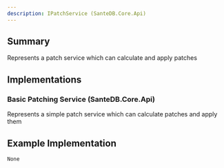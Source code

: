 ```yaml
---
description: IPatchService (SanteDB.Core.Api)
---
```


## Summary
Represents a patch service which can calculate and apply patches

## Implementations


### Basic Patching Service (SanteDB.Core.Api)
Represents a simple patch service which can calculate patches and apply them
## Example Implementation
```
None
```
